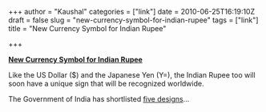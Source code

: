 +++
author = "Kaushal"
categories = ["link"]
date = 2010-06-25T16:19:10Z
draft = false
slug = "new-currency-symbol-for-indian-rupee"
tags = ["link"]
title = "New Currency Symbol for Indian Rupee"

+++

**[New Currency Symbol for Indian Rupee](http://www.labnol.org/india/indian-currency-symbol/13914/)**

Like the US Dollar ($) and the Japanese Yen (Y=), the Indian Rupee too will soon have a unique sign that will be recognized worldwide.

The Government of India has shortlisted [five designs](http://blogs.reuters.com/great-debate-in/2010/06/23/a-new-look-for-the-rupee/)…
